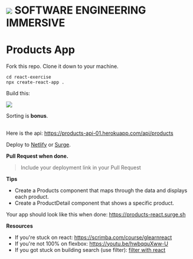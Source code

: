 # ![](https://ga-dash.s3.amazonaws.com/production/assets/logo-9f88ae6c9c3871690e33280fcf557f33.png) SOFTWARE ENGINEERING IMMERSIVE

# Products App

Fork this repo.
Clone it down to your machine.

```
cd react-exercise
npx create-react-app .
```

Build this:

![](https://git.generalassemb.ly/bruno/assets/blob/master/products-react.gif)

Sorting is **bonus**.

##

Here is the api: https://products-api-01.herokuapp.com/api/products

Deploy to [Netlify](https://www.netlify.com) or [Surge](https://surge.sh).

**Pull Request when done.**
> Include your deployment link in your Pull Request

**Tips**

- Create a Products component that maps through the data and displays each product.
- Create a ProductDetail component that shows a specific product.

Your app should look like this when done: https://products-react.surge.sh

**Resources**

- If you're stuck on react: https://scrimba.com/course/glearnreact
- If you're not 100% on flexbox: https://youtu.be/hwbqquXww-U
- If you got stuck on building search (use filter): [filter with react](https://www.google.com/search?q=react+search+filter&oq=react+search)
